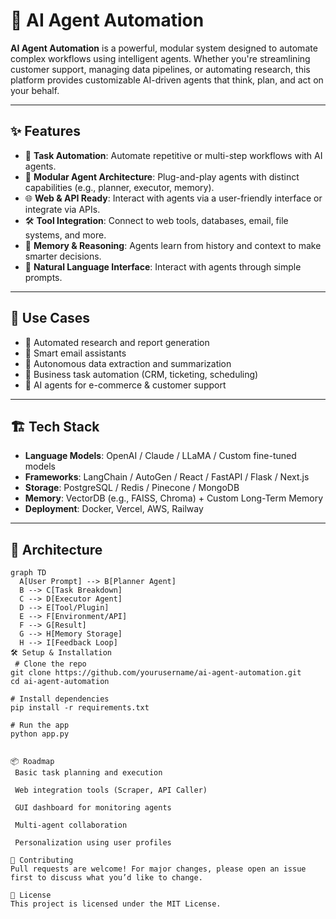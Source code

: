 # 🤖 AI Agent Automation

**AI Agent Automation** is a powerful, modular system designed to automate complex workflows using intelligent agents. Whether you're streamlining customer support, managing data pipelines, or automating research, this platform provides customizable AI-driven agents that think, plan, and act on your behalf.

---

## ✨ Features

- 🔁 **Task Automation**: Automate repetitive or multi-step workflows with AI agents.
- 🧠 **Modular Agent Architecture**: Plug-and-play agents with distinct capabilities (e.g., planner, executor, memory).
- 🌐 **Web & API Ready**: Interact with agents via a user-friendly interface or integrate via APIs.
- 🛠️ **Tool Integration**: Connect to web tools, databases, email, file systems, and more.
- 🧾 **Memory & Reasoning**: Agents learn from history and context to make smarter decisions.
- 💬 **Natural Language Interface**: Interact with agents through simple prompts.

---

## 🚀 Use Cases

- 📝 Automated research and report generation  
- 📧 Smart email assistants  
- 🔎 Autonomous data extraction and summarization  
- 💼 Business task automation (CRM, ticketing, scheduling)  
- 🛒 AI agents for e-commerce & customer support  

---

## 🏗️ Tech Stack

- **Language Models**: OpenAI / Claude / LLaMA / Custom fine-tuned models  
- **Frameworks**: LangChain / AutoGen / React / FastAPI / Flask / Next.js  
- **Storage**: PostgreSQL / Redis / Pinecone / MongoDB  
- **Memory**: VectorDB (e.g., FAISS, Chroma) + Custom Long-Term Memory  
- **Deployment**: Docker, Vercel, AWS, Railway  

---

## 🧩 Architecture

```mermaid
graph TD
  A[User Prompt] --> B[Planner Agent]
  B --> C[Task Breakdown]
  C --> D[Executor Agent]
  D --> E[Tool/Plugin]
  E --> F[Environment/API]
  F --> G[Result]
  G --> H[Memory Storage]
  H --> I[Feedback Loop]
🛠️ Setup & Installation
 # Clone the repo
git clone https://github.com/yourusername/ai-agent-automation.git
cd ai-agent-automation

# Install dependencies
pip install -r requirements.txt

# Run the app
python app.py


📦 Roadmap
 Basic task planning and execution

 Web integration tools (Scraper, API Caller)

 GUI dashboard for monitoring agents

 Multi-agent collaboration

 Personalization using user profiles

🤝 Contributing
Pull requests are welcome! For major changes, please open an issue first to discuss what you’d like to change.

📄 License
This project is licensed under the MIT License.

